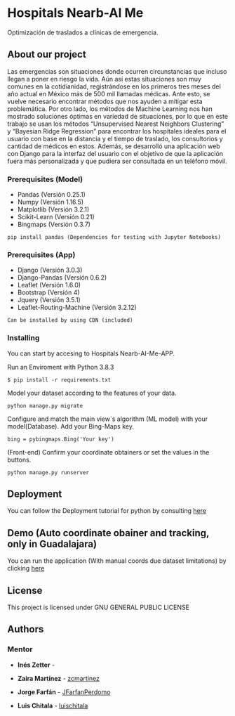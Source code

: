 # Hospitals Nearb-AI Me

Optimización de traslados a clínicas de emergencia.

## About our project

Las emergencias son situaciones donde ocurren circunstancias que incluso llegan a poner en riesgo la vida. Aún así estas situaciones son muy comunes en la cotidianidad, registrándose en los primeros tres meses del año actual en México más de 500 mil llamadas médicas. Ante esto, se vuelve necesario encontrar métodos que nos ayuden a mitigar esta problemática. Por otro lado, los métodos de Machine Learning nos han mostrado soluciones óptimas en variedad de situaciones, por lo que en este trabajo se usan los métodos “Unsupervised Nearest Neighbors Clustering” y “Bayesian Ridge Regression” para encontrar los hospitales ideales para el usuario con base en la distancia y el tiempo de traslado, los consultorios y cantidad de médicos en estos. Además, se desarrolló una aplicación web con Django para la interfaz del usuario con el objetivo de que la aplicación fuera más personalizada y que pudiera ser consultada en un teléfono móvil. 

### Prerequisites (Model)

* Pandas (Versión 0.25.1)
* Numpy (Versión 1.16.5)
* Matplotlib (Versión 3.2.1)
* Scikit-Learn (Versión 0.21)
* Bingmaps (Versión 0.3.7)

```
pip install pandas (Dependencies for testing with Jupyter Notebooks)
```

### Prerequisites (App)

* Django (Versión 3.0.3)
* Django-Pandas (Versión 0.6.2)
* Leaflet (Versión 1.6.0)
* Bootstrap (Versión 4)
* Jquery (Versión 3.5.1)
* Leaflet-Routing-Machine (Versión 3.2.12)



```
Can be installed by using CDN (included)
```

### Installing

You can start by accesing to Hospitals Nearb-AI-Me-APP.

Run an Enviroment with Python 3.8.3

```
$ pip install -r requirements.txt
```

Model your dataset according to the features of your data.

```
python manage.py migrate
```

Configure and match the main view´s algorithm (ML model) with your model(Database).
Add your Bing-Maps key.

```
bing = pybingmaps.Bing('Your key')

```
(Front-end) Confirm your coordinate obtainers or set the values in the buttons.

```
python manage.py runserver
```



## Deployment

You can follow the Deployment tutorial for python by consulting [here](https://www.heroku.com/python)

## Demo (Auto coordinate obainer and tracking, only in Guadalajara)

You can run the application (With manual coords due dataset limitations) by clicking [here](https://movilizate.herokuapp.com/)


## License

This project is licensed under GNU GENERAL PUBLIC LICENSE

## Authors

### Mentor

* **Inés Zetter** - [](https://github.com/)


* **Zaira Martínez** - [zcmartinez](https://github.com/zcmartinez)
* **Jorge Farfán** -  [JFarfanPerdomo](https://github.com/JFarfanPerdomo)
* **Luis Chitala** -  [luischitala](https://github.com/luischitala)


